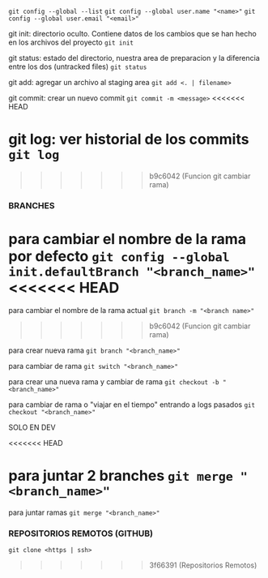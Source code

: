 
`git config --global --list`
`git config --global user.name "<name>"`
`git config --global user.email "<email>"`

git init: directorio oculto. Contiene datos de los cambios que se han hecho en los archivos del proyecto
`git init`

git status: estado del directorio, nuestra area de preparacion y la diferencia entre los dos (untracked files)
`git status`

git add: agregar un archivo al staging area
`git add <. | filename>`

git commit: crear un nuevo commit
`git commit -m <message>`
<<<<<<< HEAD

git log: ver historial de los commits
`git log`
=======
>>>>>>> b9c6042 (Funcion git cambiar rama)

### BRANCHES

para cambiar el nombre de la rama por defecto
`git config --global init.defaultBranch "<branch_name>"`
<<<<<<< HEAD
=======

para cambiar el nombre de la rama actual
`git branch -m "<branch name>"`
>>>>>>> b9c6042 (Funcion git cambiar rama)

para crear nueva rama
`git branch "<branch_name>"`

para cambiar de rama
`git switch "<branch_name>"`

para crear una nueva rama y cambiar de rama
`git checkout -b "<branch_name>"`

para cambiar de rama o "viajar en el tiempo" entrando a logs pasados
`git checkout "<branch_name>"`

SOLO EN DEV

<<<<<<< HEAD


para juntar 2 branches
`git merge "<branch_name>"`
=======
para juntar ramas
`git merge "<branch_name>"`

### REPOSITORIOS REMOTOS (GITHUB)
`git clone <https | ssh>`

>>>>>>> 3f66391 (Repositorios Remotos)
